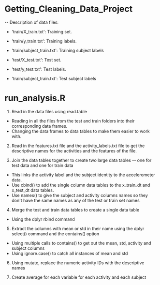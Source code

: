 # Getting_Cleaning_Data_Project

-- Description of data files:

- 'train/X_train.txt': Training set.

- 'train/y_train.txt': Training labels.

- 'train/subject_train.txt': Training subject labels


- 'test/X_test.txt': Test set.

- 'test/y_test.txt': Test labels.

- 'train/subject_train.txt': Test subject labels


# run_analysis.R

1. Read in the data files using read.table
 - Reading in all the files from the test and train folders into their corresponding data frames.
 - Changing the data frames to data tables to make them easier to work with.
 
2. Read in the features.txt file and the activity_labels.txt file to get the descriptive names for the activities and the features of the file.
 
3. Join the data tables together to create two large data tables -- one for test data and one for train data
 - This links the activity label and the subject identity to the accelerometer data.
 - Use cbind() to add the single column data tables to the x_train_dt and x_test_dt data tables.
 - Use names() to give the subject and activity columns names so they don't have the same names as any of the test or train set names

4. Merge the test and train data tables to create a single data table
 - Using the dplyr rbind command
 
5. Extract the columns with mean or std in their name using the dplyr select() command and the contains() option
 - Using multiple calls to contains() to get out the mean, std, activity and subject columns
 - Using ignore.case() to catch all instances of mean and std

6. Using mutate, replace the numeric activity IDs with the descriptive names

7. Create average for each variable for each activity and each subject
 



